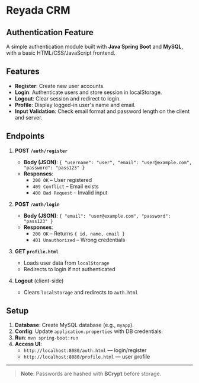 # Reyada CRM

## Authentication Feature

A simple authentication module built with **Java Spring Boot** and **MySQL**, with a basic HTML/CSS/JavaScript frontend.

## Features

- **Register**: Create new user accounts.
- **Login**: Authenticate users and store session in localStorage.
- **Logout**: Clear session and redirect to login.
- **Profile**: Display logged-in user's name and email.
- **Input Validation**: Check email format and password length on the client and server.

## Endpoints

1. **POST `/auth/register`**
   - **Body (JSON)**: `{ "username": "user", "email": "user@example.com", "password": "pass123" }`
   - **Responses**:
     - `200 OK` – User registered
     - `409 Conflict` – Email exists
     - `400 Bad Request` – Invalid input

2. **POST `/auth/login`**
   - **Body (JSON)**: `{ "email": "user@example.com", "password": "pass123" }`
   - **Responses**:
     - `200 OK` – Returns `{ id, name, email }`
     - `401 Unauthorized` – Wrong credentials

3. **GET `profile.html`**
   - Loads user data from `localStorage`
   - Redirects to login if not authenticated

4. **Logout** (client-side)
   - Clears `localStorage` and redirects to `auth.html`

## Setup

1. **Database**: Create MySQL database (e.g., `myapp`).
2. **Config**: Update `application.properties` with DB credentials.
3. **Run**: `mvn spring-boot:run`
4. **Access UI**:
   - `http://localhost:8080/auth.html` — login/register
   - `http://localhost:8080/profile.html` — user profile

---

> **Note**: Passwords are hashed with **BCrypt** before storage.

